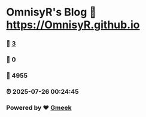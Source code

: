 # OmnisyR's Blog :link: https://OmnisyR.github.io 
### :page_facing_up: [3](https://OmnisyR.github.io/tag.html) 
### :speech_balloon: 0 
### :hibiscus: 4955 
### :alarm_clock: 2025-07-26 00:24:45 
### Powered by :heart: [Gmeek](https://github.com/Meekdai/Gmeek)
